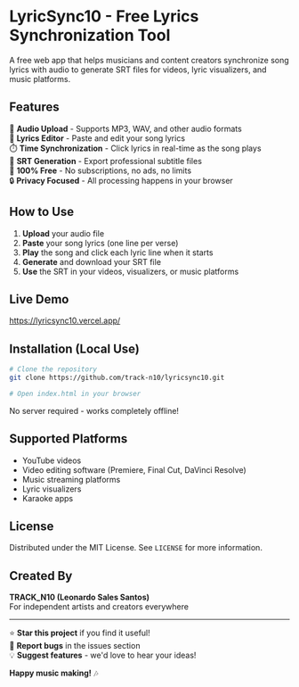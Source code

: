 # LyricSync10 - Free Lyrics Synchronization Tool


A free web app that helps musicians and content creators synchronize song lyrics with audio to generate SRT files for videos, lyric visualizers, and music platforms.

## Features

🎵 **Audio Upload** - Supports MP3, WAV, and other audio formats  
📝 **Lyrics Editor** - Paste and edit your song lyrics  
⏱️ **Time Synchronization** - Click lyrics in real-time as the song plays  
📄 **SRT Generation** - Export professional subtitle files  
💯 **100% Free** - No subscriptions, no ads, no limits  
🔒 **Privacy Focused** - All processing happens in your browser  

## How to Use

1. **Upload** your audio file
2. **Paste** your song lyrics (one line per verse)
3. **Play** the song and click each lyric line when it starts
4. **Generate** and download your SRT file
5. **Use** the SRT in your videos, visualizers, or music platforms

## Live Demo

https://lyricsync10.vercel.app/

## Installation (Local Use)

```bash
# Clone the repository
git clone https://github.com/track-n10/lyricsync10.git

# Open index.html in your browser
```

No server required - works completely offline!

## Supported Platforms

- YouTube videos
- Video editing software (Premiere, Final Cut, DaVinci Resolve)
- Music streaming platforms
- Lyric visualizers
- Karaoke apps

## License

Distributed under the MIT License. See `LICENSE` for more information.

## Created By

**TRACK_N10 (Leonardo Sales Santos)**  
For independent artists and creators everywhere  

---

⭐ **Star this project** if you find it useful!  
🐛 **Report bugs** in the issues section  
💡 **Suggest features** - we'd love to hear your ideas!  

**Happy music making!** 🎶
